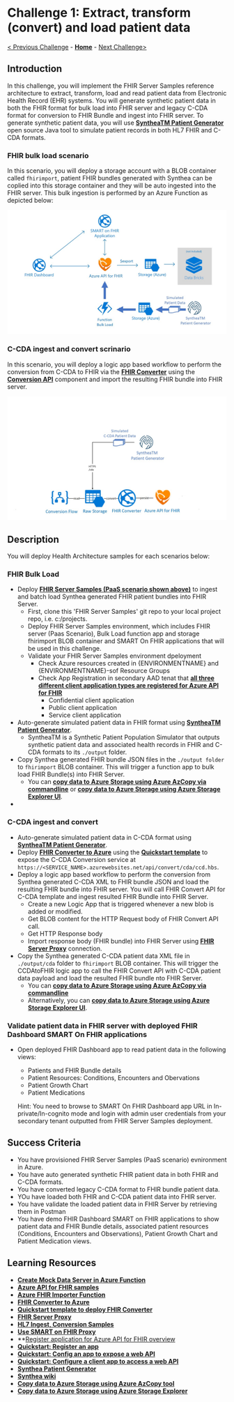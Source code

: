 # Challenge 1: Extract, transform (convert) and load patient data

[< Previous Challenge](./Challenge00.md) - **[Home](../readme.md)** - [Next Challenge>](./Challenge02.md)

## Introduction

In this challenge, you will implement the FHIR Server Samples reference architecture to extract, transform, load and read patient data from Electronic Health Record (EHR) systems.  You will generate synthetic patient data in both the FHIR format for bulk load into FHIR server and legacy C-CDA format for conversion to FHIR Bundle and ingest into FHIR server.  To generate synthetic patient data, you will use **[SyntheaTM Patient Generator](https://github.com/synthetichealth/synthea#syntheatm-patient-generator)** open source Java tool to simulate patient records in both HL7 FHIR and C-CDA formats.  

### FHIR bulk load scenario
In this scenario, you will deploy a storage account with a BLOB container called `fhirimport`, patient FHIR bundles generated with Synthea can be coplied into this storage container and they will be auto ingested into the FHIR server.  This bulk ingestion is performed by an Azure Function as depicted below:

![FHIR Server Bulk Load](../images/fhir-serverless-bulk-load.jpg)

### C-CDA ingest and convert scrinario
In this scenario, you will deploy a logic app based workflow to perform the conversion from C-CDA to FHIR via the **[FHIR Converter](https://github.com/microsoft/FHIR-Converter)** using the **[Conversion API](https://github.com/microsoft/FHIR-Converter/blob/master/docs/api-summary.md)** component and import the resulting FHIR bundle into FHIR server.

![Ingest and Convert](../images/fhir-convert-samples-architecture.jpg)


## Description

You will deploy Health Architecture samples for each scenarios below:
### FHIR Bulk Load
- Deploy **[FHIR Server Samples (PaaS scenario shown above)](https://github.com/microsoft/fhir-server-samples)** to ingest and batch load Synthea generated FHIR patient bundles into FHIR Server.
   - First, clone this 'FHIR Server Samples' git repo to your local project repo, i.e. c:/projects.
   - Deploy FHIR Server Samples environment, which includes FHIR server (Paas Scenario), Bulk Load function app and storage fhirimport BLOB container and SMART On FHIR applications that will be used in this challenge.
   - Validate your FHIR Server Samples environment dpeloyment
      - Check Azure resources created in {ENVIRONMENTNAME} and {ENVIRONMENTNAME}-sof Resource Groups
      - Check App Registration in secondary AAD tenat that **[all three different client application types are registered for Azure API for FHIR](https://docs.microsoft.com/en-us/azure/healthcare-apis/fhir-app-registration)**
         - Confidential client application
         - Public client application
         - Service client application
- Auto-generate simulated patient data in FHIR format using **[SyntheaTM Patient Generator](https://github.com/synthetichealth/synthea#syntheatm-patient-generator)**.
   - SyntheaTM is a Synthetic Patient Population Simulator that outputs synthetic patient data and associated health records in FHIR and C-CDA formats to its `./output` folder.
- Copy Synthea generated FHIR bundle JSON files in the `./output folder` to `fhirimport` BLOB container.  This will trigger a function app to bulk load FHIR Bundle(s) into FHIR Server.
   - You can **[copy data to Azure Storage using Azure AzCopy via commandline](https://docs.microsoft.com/en-us/azure/storage/common/storage-use-azcopy-v10)** or **[copy data to Azure Storage using Azure Storage Explorer UI](https://docs.microsoft.com/en-us/azure/storage/common/storage-use-azcopy-v10#use-azcopy-in-azure-storage-explorer)**.
- 

### C-CDA ingest and convert
- Auto-generate simulated patient data in C-CDA format using **[SyntheaTM Patient Generator](https://github.com/synthetichealth/synthea#syntheatm-patient-generator)**.
- Deploy **[FHIR Converter to Azure](https://github.com/microsoft/FHIR-Converter#deploying-the-fhir-converter)** using the **[Quickstart template](https://portal.azure.com/#create/Microsoft.Template/uri/https%3A%2F%2Fraw.githubusercontent)** to expose the C-CDA Conversion service at `https://<SERVICE_NAME>.azurewebsites.net/api/convert/cda/ccd.hbs`.
- Deploy a logic app based workflow to perform the conversion from Synthea generated C-CDA XML to FHIR bundle JSON and load the resulting FHIR bundle into FHIR server.  You will call FHIR Convert API for C-CDA template and ingest resulted FHIR Bundle into FHIR Server.
    - Create a new Logic App that is triggered whenever a new blob is added or modified.
    - Get BLOB content for the HTTP Request body of FHIR Convert API call.
    - Get HTTP Response body 
    - Import response body (FHIR bundle) into FHIR Server using **[FHIR Server Proxy](https://github.com/rsliang/health-architectures/blob/master/FHIR/FHIRProxy/readme.md)** connection.
- Copy the Synthea generated C-CDA patient data XML file in `./output/cda` folder to `fhirimport` BLOB container.  This will trigger the CCDAtoFHIR logic app to call the FHIR Convert API with C-CDA patient data payload and load the resulted FHIR bundle nto FHIR Server.
   - You can **[copy data to Azure Storage using Azure AzCopy via commandline](https://docs.microsoft.com/en-us/azure/storage/common/storage-use-azcopy-v10)**
   - Alternatively, you can **[copy data to Azure Storage using Azure Storage Explorer UI](https://docs.microsoft.com/en-us/azure/storage/common/storage-use-azcopy-v10#use-azcopy-in-azure-storage-explorer)**.  

### Validate patient data in FHIR server with deployed FHIR Dashboard SMART On FHIR applications
- Open deployed FHIR Dashboard app to read patient data in the following views:
   - Patients and FHIR Bundle details
   - Patient Resources: Conditions, Encounters and Obervations
   - Patient Growth Chart
   - Patient Medications
   
   Hint: You need to browse to SMART On FHIR Dashboard app URL in In-private/In-cognito mode and login with admin user credentials from your secondary tenant outputted from FHIR Server Samples deployment.

## Success Criteria

   - You have provisioned FHIR Server Samples (PaaS scenario) evnironment in Azure.
   - You have auto generated synthetic FHIR patient data in both FHIR and C-CDA formats.
   - You have converted legacy C-CDA format to FHIR bundle patient data.
   - YOu have loaded both FHIR and C-CDA patient data into FHIR server.
   - You have validate the loaded patient data in FHIR Server by retrieving them in Postman 
   - You have demo FHIR Dashboard SMART on FHIR applications to show patient data and FHIR Bundle details, associated patient resources (Conditions, Encounters and Observations), Patient Growth Chart and Patient Medication views.

## Learning Resources

- **[Create Mock Data Server in Azure Function](https://medium.com/@hharan618/create-your-own-mock-data-server-in-azure-functions-7a93972fbfd1)**
- **[Azure API for FHIR samples](https://github.com/microsoft/fhir-server-samples)**
- **[Azure FHIR Importer Function](https://github.com/microsoft/fhir-server-samples/tree/master/src/FhirImporter)**
- **[FHIR Converter to Azure](https://github.com/microsoft/FHIR-Converter#deploying-the-fhir-converter)** 
- **[Quickstart template to deploy FHIR Converter](https://portal.azure.com/#create/Microsoft.Template/uri/https%3A%2F%2Fraw.githubusercontent)** 
- **[FHIR Server Proxy](https://github.com/rsliang/health-architectures/blob/master/FHIR/FHIRProxy/readme.md)**
- **[HL7 Ingest, Conversion Samples](https://github.com/microsoft/health-architectures/tree/master/HL7Conversion#ingest)**
- **[Use SMART on FHIR Proxy](https://docs.microsoft.com/en-us/azure/healthcare-apis/use-smart-on-fhir-proxy)**
- **[Register application for Azure API for FHIR overview](https://docs.microsoft.com/en-us/azure/healthcare-apis/fhir-app-registration)
- **[Quickstart: Register an app](https://docs.microsoft.com/en-us/azure/active-directory/develop/quickstart-register-app)**
- **[Quickstart: Config an app to expose a web API](https://docs.microsoft.com/en-us/azure/active-directory/develop/quickstart-configure-app-expose-web-apis)**
- **[Quickstart: Configure a client app to access a web API](https://docs.microsoft.com/en-us/azure/active-directory/develop/quickstart-configure-app-access-web-apis)**
- **[Synthea Patient Generator](https://github.com/synthetichealth/synthea#syntheatm-patient-generator)**
- **[Synthea wiki](https://github.com/synthetichealth/synthea/wiki)**
- **[Copy data to Azure Storage using Azure AzCopy tool](https://docs.microsoft.com/en-us/azure/storage/common/storage-use-azcopy-v10)**
- **[Copy data to Azure Storage using Azure Storage Explorer](https://docs.microsoft.com/en-us/azure/storage/common/storage-use-azcopy-v10#use-azcopy-in-azure-storage-explorer)** 
